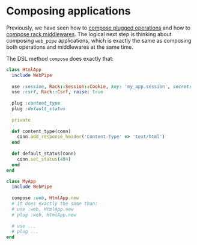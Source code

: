 # Composing applications

Previously, we have seen how to [compose plugged
operations](/docs/plugging_operations/composing_operations.md) and how to [compose
rack middlewares](/docs/using_rack_middlewares/composing_middlewares.md). The logical
next step is thinking about composing `web_pipe` applications, which is exactly
the same as composing both operations and middlewares at the same time.

The DSL method `compose` does exactly that:

```ruby
class HtmlApp
  include WebPipe
  
  use :session, Rack::Session::Cookie, key: 'my_app.session', secret: 'long'
  use :csrf, Rack::Csrf, raise: true
  
  plug :content_type
  plug :default_status
  
  private
  
  def content_type(conn)
    conn.add_response_header('Content-Type' => 'text/html')
  end
  
  def default_status(conn)
    conn.set_status(404)
  end
end

class MyApp
  include WebPipe
  
  compose :web, HtmlApp.new
  # It does exactly the same than:
  # use :web, HtmlApp.new
  # plug :web, HtmlApp.new
  
  # use ...
  # plug ...
end
```
